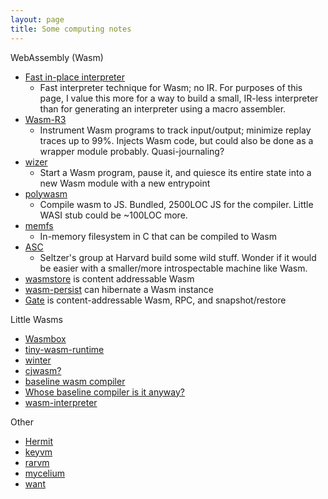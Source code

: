 ```yaml
---
layout: page
title: Some computing notes
---
```


WebAssembly (Wasm)

* [Fast in-place interpreter](https://dl.acm.org/doi/abs/10.1145/3563311)
  * Fast interpreter technique for Wasm; no IR. For purposes of this page, I
    value this more for a way to build a small, IR-less interpreter than for
    generating an interpreter using a macro assembler.
* [Wasm-R3](https://dl.acm.org/doi/10.1145/3689787)
  * Instrument Wasm programs to track input/output; minimize replay traces up
    to 99%. Injects Wasm code, but could also be done as a wrapper module
    probably. Quasi-journaling?
* [wizer](https://github.com/bytecodealliance/wizer)
  * Start a Wasm program, pause it, and quiesce its entire state into a new
    Wasm module with a new entrypoint
* [polywasm](https://github.com/evanw/polywasm)
  * Compile wasm to JS. Bundled, 2500LOC JS for the compiler. Little WASI stub
    could be ~100LOC more.
* [memfs](https://github.com/tekknolagi/llvm-project/tree/5dc09c94393510bc8d042a9f07382b53e845c0f2/binji)
  * In-memory filesystem in C that can be compiled to Wasm
* [ASC](https://dl.acm.org/doi/10.1145/2654822.2541985)
  * Seltzer's group at Harvard build some wild stuff. Wonder if it would be
    easier with a smaller/more introspectable machine like Wasm.
* [wasmstore](https://github.com/dylibso/wasmstore) is content addressable Wasm
* [wasm-persist](https://github.com/dfinity-side-projects/wasm-persist) can
  hibernate a Wasm instance
* [Gate](https://github.com/gate-computer/gate) is content-addressable Wasm,
  RPC, and snapshot/restore

Little Wasms

* [Wasmbox](https://github.com/imasahiro/wasmbox)
* [tiny-wasm-runtime](https://github.com/r1ru/tiny-wasm-runtime)
* [winter](https://github.com/peterseymour/winter)
* [cjwasm?](https://github.com/jeaiii/cjwasm)
* [baseline wasm compiler](https://wingolog.org/archives/2020/03/25/firefoxs-low-latency-webassembly-compiler)
* [Whose baseline compiler is it anyway?](https://arxiv.org/abs/2305.13241)
* [wasm-interpreter](https://github.com/csjh/wasm-interpreter)

Other

* [Hermit](https://github.com/dylibso/hermit)
* [keyvm](https://github.com/void4/keyvm)
* [rarvm](https://github.com/void4/rarust)
* [mycelium](https://github.com/mycweb/mycelium)
* [want](https://github.com/wantbuild/want)
